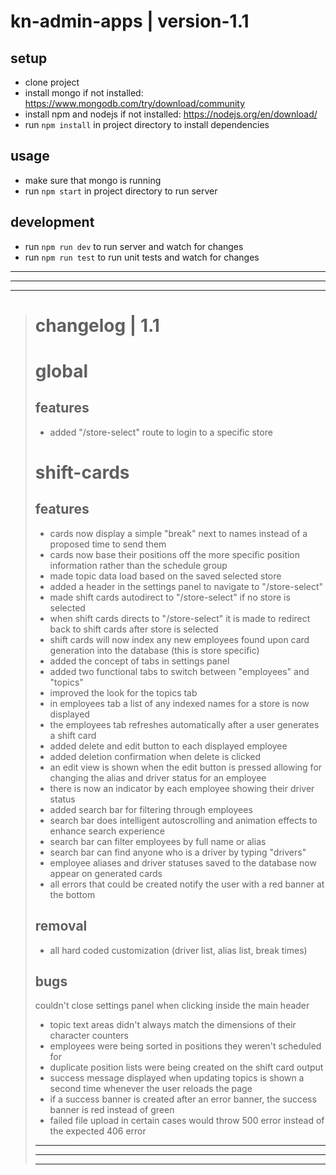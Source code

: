 # kn-admin-apps | version-1.1

## setup 
- clone project
- install mongo if not installed:   https://www.mongodb.com/try/download/community
- install npm and nodejs if not installed:   https://nodejs.org/en/download/
- run `npm install` in project directory to install dependencies

## usage
* make sure that mongo is running
* run `npm start` in project directory to run server

## development
* run `npm run dev` to run server and watch for changes
* run `npm run test` to run unit tests and watch for changes
***
***
***
> # changelog | 1.1
> 
> # global
> 
> ## features
> 
> - added "/store-select" route to login to a specific store
> 
> # shift-cards
> 
> ## features
> 
> - cards now display a simple "break" next to names instead of a proposed time to send them
> - cards now base their positions off the more specific position information rather than the schedule group
> - made topic data load based on the saved selected store
> - added a header in the settings panel to navigate to "/store-select"
> - made shift cards autodirect to "/store-select" if no store is selected
> - when shift cards directs to "/store-select" it is made to redirect back to shift cards after store is selected
> - shift cards will now index any new employees found upon card generation into the database (this is store specific)
> - added the concept of tabs in settings panel
> - added two functional tabs to switch between "employees" and "topics"
> - improved the look for the topics tab
> - in employees tab a list of any indexed names for a store is now displayed
> - the employees tab refreshes automatically after a user generates a shift card
> - added delete and edit button to each displayed employee
> - added deletion confirmation when delete is clicked
> - an edit view is shown when the edit button is pressed allowing for changing the alias and driver status for an employee
> - there is now an indicator by each employee showing their driver status
> - added search bar for filtering through employees
> - search bar does intelligent autoscrolling and animation effects to enhance search experience
> - search bar can filter employees by full name or alias
> - search bar can find anyone who is a driver by typing "drivers"
> - employee aliases and driver statuses saved to the database now appear on generated cards
> - all errors that could be created notify the user with a red banner at the bottom
> 
> ## removal
> 
> - all hard coded customization (driver list, alias list, break times)
> 
> ## bugs 
> 
> couldn't close settings panel when clicking inside the main header
> - topic text areas didn't always match the dimensions of their character counters
> - employees were being sorted in positions they weren't scheduled for
> - duplicate position lists were being created on the shift card output
> - success message displayed when updating topics is shown a second time whenever the user reloads the page
> - if a success banner is created after an error banner, the success banner is red instead of green
> - failed file upload in certain cases would throw 500 error instead of the expected 406 error
> ***
> ***
> ***
